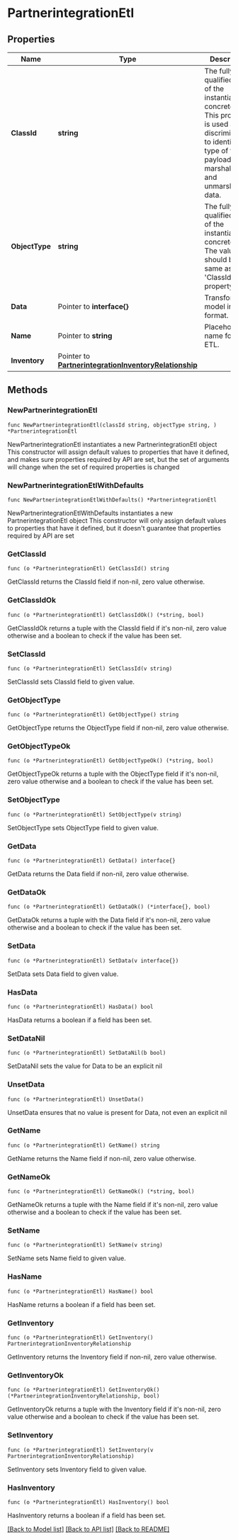 # PartnerintegrationEtl

## Properties

Name | Type | Description | Notes
------------ | ------------- | ------------- | -------------
**ClassId** | **string** | The fully-qualified name of the instantiated, concrete type. This property is used as a discriminator to identify the type of the payload when marshaling and unmarshaling data. | [default to "partnerintegration.Etl"]
**ObjectType** | **string** | The fully-qualified name of the instantiated, concrete type. The value should be the same as the &#39;ClassId&#39; property. | [default to "partnerintegration.Etl"]
**Data** | Pointer to **interface{}** | Transformation model in yaml format. | [optional] 
**Name** | Pointer to **string** | Placeholder name for the ETL. | [optional] 
**Inventory** | Pointer to [**PartnerintegrationInventoryRelationship**](PartnerintegrationInventoryRelationship.md) |  | [optional] 

## Methods

### NewPartnerintegrationEtl

`func NewPartnerintegrationEtl(classId string, objectType string, ) *PartnerintegrationEtl`

NewPartnerintegrationEtl instantiates a new PartnerintegrationEtl object
This constructor will assign default values to properties that have it defined,
and makes sure properties required by API are set, but the set of arguments
will change when the set of required properties is changed

### NewPartnerintegrationEtlWithDefaults

`func NewPartnerintegrationEtlWithDefaults() *PartnerintegrationEtl`

NewPartnerintegrationEtlWithDefaults instantiates a new PartnerintegrationEtl object
This constructor will only assign default values to properties that have it defined,
but it doesn't guarantee that properties required by API are set

### GetClassId

`func (o *PartnerintegrationEtl) GetClassId() string`

GetClassId returns the ClassId field if non-nil, zero value otherwise.

### GetClassIdOk

`func (o *PartnerintegrationEtl) GetClassIdOk() (*string, bool)`

GetClassIdOk returns a tuple with the ClassId field if it's non-nil, zero value otherwise
and a boolean to check if the value has been set.

### SetClassId

`func (o *PartnerintegrationEtl) SetClassId(v string)`

SetClassId sets ClassId field to given value.


### GetObjectType

`func (o *PartnerintegrationEtl) GetObjectType() string`

GetObjectType returns the ObjectType field if non-nil, zero value otherwise.

### GetObjectTypeOk

`func (o *PartnerintegrationEtl) GetObjectTypeOk() (*string, bool)`

GetObjectTypeOk returns a tuple with the ObjectType field if it's non-nil, zero value otherwise
and a boolean to check if the value has been set.

### SetObjectType

`func (o *PartnerintegrationEtl) SetObjectType(v string)`

SetObjectType sets ObjectType field to given value.


### GetData

`func (o *PartnerintegrationEtl) GetData() interface{}`

GetData returns the Data field if non-nil, zero value otherwise.

### GetDataOk

`func (o *PartnerintegrationEtl) GetDataOk() (*interface{}, bool)`

GetDataOk returns a tuple with the Data field if it's non-nil, zero value otherwise
and a boolean to check if the value has been set.

### SetData

`func (o *PartnerintegrationEtl) SetData(v interface{})`

SetData sets Data field to given value.

### HasData

`func (o *PartnerintegrationEtl) HasData() bool`

HasData returns a boolean if a field has been set.

### SetDataNil

`func (o *PartnerintegrationEtl) SetDataNil(b bool)`

 SetDataNil sets the value for Data to be an explicit nil

### UnsetData
`func (o *PartnerintegrationEtl) UnsetData()`

UnsetData ensures that no value is present for Data, not even an explicit nil
### GetName

`func (o *PartnerintegrationEtl) GetName() string`

GetName returns the Name field if non-nil, zero value otherwise.

### GetNameOk

`func (o *PartnerintegrationEtl) GetNameOk() (*string, bool)`

GetNameOk returns a tuple with the Name field if it's non-nil, zero value otherwise
and a boolean to check if the value has been set.

### SetName

`func (o *PartnerintegrationEtl) SetName(v string)`

SetName sets Name field to given value.

### HasName

`func (o *PartnerintegrationEtl) HasName() bool`

HasName returns a boolean if a field has been set.

### GetInventory

`func (o *PartnerintegrationEtl) GetInventory() PartnerintegrationInventoryRelationship`

GetInventory returns the Inventory field if non-nil, zero value otherwise.

### GetInventoryOk

`func (o *PartnerintegrationEtl) GetInventoryOk() (*PartnerintegrationInventoryRelationship, bool)`

GetInventoryOk returns a tuple with the Inventory field if it's non-nil, zero value otherwise
and a boolean to check if the value has been set.

### SetInventory

`func (o *PartnerintegrationEtl) SetInventory(v PartnerintegrationInventoryRelationship)`

SetInventory sets Inventory field to given value.

### HasInventory

`func (o *PartnerintegrationEtl) HasInventory() bool`

HasInventory returns a boolean if a field has been set.


[[Back to Model list]](../README.md#documentation-for-models) [[Back to API list]](../README.md#documentation-for-api-endpoints) [[Back to README]](../README.md)



